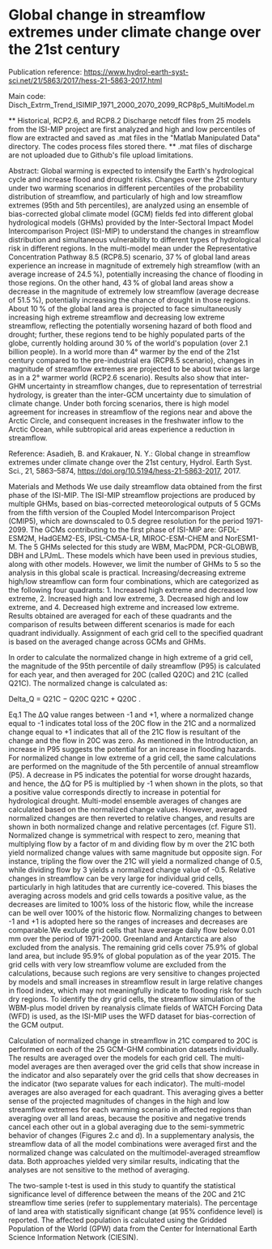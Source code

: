 
# Global change in streamflow extremes under climate change over the 21st century

Publication reference: https://www.hydrol-earth-syst-sci.net/21/5863/2017/hess-21-5863-2017.html

Main code: Disch_Extrm_Trend_ISIMIP_1971_2000_2070_2099_RCP8p5_MultiModel.m

** Historical, RCP2.6, and RCP8.2 Discharge netcdf files from 25 models from the ISI-MIP project are first analyzed and high and low percentiles of flow are extracted and saved as .mat files in the "Matlab Manipulated Data" directory. The codes process files stored there.
** .mat files of discharge are not uploaded due to Github's file upload limitations.


Abstract: Global warming is expected to intensify the Earth's hydrological cycle and increase flood and drought risks. Changes over the 21st century under two warming scenarios in different percentiles of the probability distribution of streamflow, and particularly of high and low streamflow extremes (95th and 5th percentiles), are analyzed using an ensemble of bias-corrected global climate model (GCM) fields fed into different global hydrological models (GHMs) provided by the Inter-Sectoral Impact Model Intercomparison Project (ISI-MIP) to understand the changes in streamflow distribution and simultaneous vulnerability to different types of hydrological risk in different regions. In the multi-model mean under the Representative Concentration Pathway 8.5 (RCP8.5) scenario, 37 % of global land areas experience an increase in magnitude of extremely high streamflow (with an average increase of 24.5 %), potentially increasing the chance of flooding in those regions. On the other hand, 43 % of global land areas show a decrease in the magnitude of extremely low streamflow (average decrease of 51.5 %), potentially increasing the chance of drought in those regions. About 10 % of the global land area is projected to face simultaneously increasing high extreme streamflow and decreasing low extreme streamflow, reflecting the potentially worsening hazard of both flood and drought; further, these regions tend to be highly populated parts of the globe, currently holding around 30 % of the world's population (over 2.1 billion people). In a world more than 4° warmer by the end of the 21st century compared to the pre-industrial era (RCP8.5 scenario), changes in magnitude of streamflow extremes are projected to be about twice as large as in a 2° warmer world (RCP2.6 scenario). Results also show that inter-GHM uncertainty in streamflow changes, due to representation of terrestrial hydrology, is greater than the inter-GCM uncertainty due to simulation of climate change. Under both forcing scenarios, there is high model agreement for increases in streamflow of the regions near and above the Arctic Circle, and consequent increases in the freshwater inflow to the Arctic Ocean, while subtropical arid areas experience a reduction in streamflow.

Reference: Asadieh, B. and Krakauer, N. Y.: Global change in streamflow extremes under climate change over the 21st century, Hydrol. Earth Syst. Sci., 21, 5863–5874, https://doi.org/10.5194/hess-21-5863-2017, 2017.


Materials and Methods
We use daily streamflow data obtained from the first phase of the ISI-MIP. The ISI-MIP streamflow projections are produced by multiple GHMs, based on bias-corrected meteorological outputs of 5 GCMs from the fifth version of the Coupled Model Intercomparison Project (CMIP5), which are downscaled to 0.5 degree resolution for the period 1971-2099. The GCMs contributing to the first phase of ISI-MIP are: GFDL-ESM2M, HadGEM2-ES, IPSL-CM5A-LR, MIROC-ESM-CHEM and NorESM1-M. The 5 GHMs selected for this study are WBM, MacPDM, PCR-GLOBWB, DBH and LPJmL. These models which have been used in previous studies, along with other models. However, we limit the number of GHMs to 5 so the analysis in this global scale is practical.
Increasing/decreasing extreme high/low streamflow can form four combinations, which are categorized as the following four quadrants: 1. Increased high extreme and decreased low extreme, 2. Increased high and low extreme, 3. Decreased high and low extreme, and 4. Decreased high extreme and increased low extreme. Results obtained are averaged for each of these quadrants and the comparison of results between different scenarios is made for each quadrant individually. Assignment of each grid cell to the specified quadrant is based on the averaged change across GCMs and GHMs.

In order to calculate the normalized change in high extreme of a grid cell, the magnitude of the 95th percentile of daily streamflow (P95) is calculated for each year, and then averaged for 20C (called Q20C) and 21C (called Q21C). The normalized change is calculated as:

Delta_Q =
Q21C − Q20C
Q21C + Q20C
.

Eq.1
The ΔQ value ranges between -1 and +1, where a normalized change equal to -1 indicates total loss of the 20C flow in the 21C and a normalized change equal to +1 indicates that all of the 21C flow is resultant of the change and the flow in 20C was zero. As mentioned in the Introduction, an increase in P95 suggests the potential for an increase in flooding hazards. For normalized change in low extreme of a grid cell, the same calculations are performed on the magnitude of the 5th percentile of annual streamflow (P5). A decrease in P5 indicates the potential for worse drought hazards, and hence, the ΔQ for P5 is multiplied by -1 when shown in the plots, so that a positive value  corresponds directly to increase in potential for hydrological drought. Multi-model ensemble averages of changes are calculated based on the normalized change values. However, averaged normalized changes are then reverted to relative changes, and results are shown in both normalized change and relative percentages (cf. Figure S1). Normalized change is symmetrical with respect to zero, meaning that multiplying flow by a factor of m and dividing flow by m over the 21C both yield normalized change values with same magnitude but opposite sign. For instance, tripling the flow over the 21C will yield a normalized change of 0.5, while dividing flow by 3 yields a normalized change value of -0.5. Relative changes in streamflow can be very large for individual grid cells, particularly in high latitudes that are currently ice-covered. This biases the averaging across models and grid cells towards a positive value, as the decreases are limited to 100% loss of the historic flow, while the increase can be well over 100% of the historic flow. Normalizing changes to between -1 and +1 is adopted here so the ranges of increases and decreases are comparable.We exclude grid cells that have average daily flow below 0.01 mm over the period of 1971-2000. Greenland and Antarctica are also excluded from the analysis. The remaining grid cells cover 75.9% of global land area, but include 95.9% of global population as of the year 2015. The grid cells with very low streamflow volume are excluded from the calculations, because such regions are very sensitive to changes projected by models and small increases in streamflow result in large relative changes in flood index, which may not meaningfully indicate to flooding risk for such dry regions. To identify the dry grid cells, the streamflow simulation of the WBM-plus model driven by reanalysis climate fields of WATCH Forcing Data (WFD) is used, as the ISI-MIP uses the WFD dataset for bias-correction of the GCM output.

Calculation of normalized change in streamflow in 21C compared to 20C is performed on each of the 25 GCM-GHM combination datasets individually. The results are averaged over the models for each grid cell. The multi-model averages are then averaged over the grid cells that show increase in the indicator and also separately over the grid cells that show decreases in the indicator (two separate values for each indicator). The multi-model averages are also averaged for each quadrant. This averaging gives a better sense of the projected magnitudes of changes in the high and low streamflow extremes for each warming scenario in affected regions than averaging over all land areas, because the positive and negative trends cancel each other out in a global averaging due to the semi-symmetric behavior of changes (Figures 2.c and d). In a supplementary analysis, the streamflow data of all the model combinations were averaged first and the normalized change was calculated on the multimodel-averaged streamflow data. Both approaches yielded very similar results, indicating that the analyses are not sensitive to the method of averaging.

The two-sample t-test is used in this study to quantify the statistical significance level of difference between the means of the 20C and 21C streamflow time series (refer to supplementary materials). The percentage of land area with statistically significant change (at 95% confidence level) is reported. The affected population is calculated using the Gridded Population of the World (GPW) data from the Center for International Earth Science Information Network (CIESIN).














